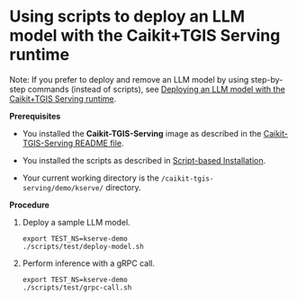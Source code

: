 # Using scripts to deploy an LLM model with the Caikit+TGIS Serving runtime

Note: If you prefer to deploy and remove an LLM model by using step-by-step commands (instead of scripts), see [Deploying an LLM model with the Caikit+TGIS Serving runtime](deploy-remove.md).

**Prerequisites**

* You installed the **Caikit-TGIS-Serving** image as described in the [Caikit-TGIS-Serving README file](/01-rhods/README.md).

* You installed the scripts as described in [Script-based Installation](scriptsEADME.md).

* Your current working directory is the `/caikit-tgis-serving/demo/kserve/` directory.

**Procedure**

1. Deploy a sample LLM model.

   ~~~
   export TEST_NS=kserve-demo
   ./scripts/test/deploy-model.sh
   ~~~

2. Perform inference with a gRPC call.

   ~~~
   export TEST_NS=kserve-demo
   ./scripts/test/grpc-call.sh
   ~~~
